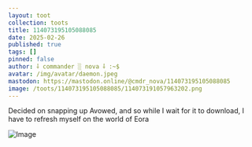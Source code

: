 ```yaml
---
layout: toot
collection: toots
title: 114073195105088085
date: 2025-02-26
published: true
tags: []
pinned: false
author: ⸸ commander ░ nova ⸸ :~$
avatar: /img/avatar/daemon.jpeg
mastodon: https://mastodon.online/@cmdr_nova/114073195105088085
image: /toots/114073195105088085/114073191057963202.png
---
```


Decided on snapping up Avowed, and so while I wait for it to download, I have to refresh myself on the world of Eora

<img src="/toots/114073195105088085/114073191057963202.png" alt="Image">
